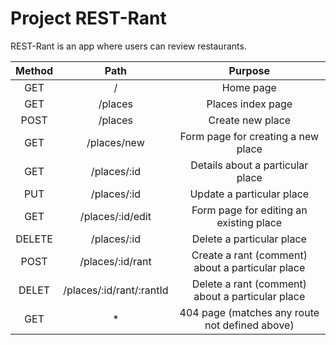 # Project REST-Rant

REST-Rant is an app where users can review restaurants.
 
| Method |           Path           |                    Purpose                       |
|:------:|:------------------------:|:------------------------------------------------:|
|  GET   |            /             |                     Home page                    |
|  GET   |         /places          |                 Places index page                |
|  POST  |         /places          |                 Create new place                 |
|  GET   |       /places/new        |           Form page for creating a new place     |
|  GET   |       /places/:id        |            Details about a particular place      |
|  PUT   |       /places/:id        |               Update a particular place          |
|  GET   |     /places/:id/edit     |         Form page for editing an existing place  |
|  DELETE|       /places/:id        |              Delete a particular place           |
|  POST  |     /places/:id/rant     | Create a rant (comment) about a particular place |
|  DELET | /places/:id/rant/:rantId | Delete a rant (comment) about a particular place |
|  GET   |            *             |   404 page (matches any route not defined above) |

